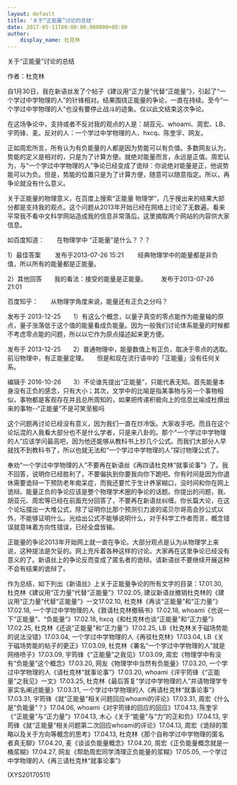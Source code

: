 ```yaml
---
layout: default
title: '关于“正能量”讨论的总结'
date: 2017-05-11T00:00:00.000000+08:00
author:
    display_name: 杜克林
---
```


关于“正能量”讨论的总结

作者：杜克林

自1月30日，我在新语丝发了个帖子《建议用“正力量”代替“正能量”》，引起了“一个学过中学物理的人”的针锋相对。结果围绕正能量的争论，一直在持续。至今“一个学过中学物理的人”也没有要停止战斗的迹象。仅以此文结束这次争论。

在这场争论中，支持或者不反对我的观点的人是：胡亚元、whoami、周宏、LB、宇筠锋、麦。反对的人：一个学过中学物理的人、hxcq、陈奎孚、网友。

正如周宏所言，所有认为有负能量的人都是因为势能可以有负值。多数网友认为，势能的定义是相对的，只是为了计算方便。就绝对能量而言，永远是正值。周宏认为，与“一个学过中学物理的人”争论已经变成了诡辩：你说绝对能量是正，他说势能可以为负。但是，势能的位置只是为了计算方便，随意可以随意指定。所以，再争论就没有什么意义。

关于正能量的物理意义，在百度上搜索“正能量 物理学”，几乎搜出来的结果大部分都是支持我的观点。这个问题从2013年开始已经在网络上讨论了无数遍。看来平常我不看中文科学网站造成我的信息非常落后。这里摘取两个网站的内容供大家信息。

如百度知道：　　在物理学中 “正能量”是什么？？？

1）最佳答案 　　发布于2013-07-26 15:21 　　经典物理学中的能量都是非负值，所以所有的能量都是正能量。

2）其他回答　　我的看法：接受的能量是正能量。 　　发布于2013-07-26 21:01

百度知乎：　　从物理学角度来说，能量还有正负之分吗？

发布于 2013-12-25　　1）有这么个概念，以量子真空的零点能作为能量轴的原点，量子涨落低于这个值的能量看成负能量。因为一般我们讨论体系能量的时候都不考虑零点能的问题，所以以它作为原点描述起来更方便。

发布于 2013-12-25　　2）普通物理中，能量数值上有正负，取决于零点的选取。　　前沿物理中，有正能量定理。　　但是和现在流行语中的「正能量」没有任何关系。

编辑于 2016-10-26　　3）不论谁先提出“正能量”，只能代表无知。首先能量本身没有正负的感念，只有大小；其次，文学中的比喻是指某事物与另一个事物相似，事物都是客观存在并且总所周知的，如果把传递积极向上的信息比喻成杜撰出来的事物--“正能量”不是可笑至极吗

这个问题再讨论已经没有意义，因为我们一直在炒冷饭。大家收手吧。而且在这个论坛混的人我看大部分也不是什么学者，只是来八卦的。那个“一个学过中学物理的人”应该学问最高吧，因为他还能够从教科书上抄几个公式。而我们大部分人早就找不到教科书了，所以也就无法和“一个学过中学物理的人”探讨物理公式了。

奉劝“一个学过中学物理的人”不要再在新语丝《再四请杜克林“就事论事”》了。我不回答，说明你已经胜利了，不要偏执到你要我向你下跪吧。你有时间是因为你退休需要诡辩一下预防老年痴呆症，而我还要忙于生计养家糊口，没时间和你在网上诡辩。能量正负的争论应该是整个物理学术圈的争论的话题。你提出的问题，我、胡亚元、周宏等已经在前面充分回答了，不要再在新语丝纠缠。你长篇大论，在这个论坛摆出一大堆公式，除了证明你比那个预测引力波的诺贝尔哥高会抄公式以外，不能够证明什么。光给出公式不能够说明什么，对于科学工作者而言，概念错误就意味着方向性错误，已经全盘皆输。

正能量的争论2013年开始网上就一直在争论。大部分观点是认为从物理学上来说，这种提法是欠妥的。网上充斥着各种这样的讨论。大家再在这里争论已经没有意义的了。新语丝上的争论反而变成了匿名者的诡辩。请新语丝不要继续开展这种不会有结果的诡辩了。

作为总结，如下列出《新语丝》上关于正能量争论的所有文字的目录：17.01.30, 杜克林《建议用“正力量”代替“正能量”》17.02.05, 建议新语丝撤销杜克林的《建议用“正力量”代替“正能量”》一文17.02.10, 杜克林《再谈“正能量”和“正力量”》17.02.18, 一个学过中学物理的人《敦请杜克林撤稿书》</a>17.02.18, whoami《也说一下“正能量”、“负能量”》</a>17.02.18, hxcq《和杜克林也谈“正能量”和“正力量”》</a>17.02.25, 杜克林《还说“正能量”和“正力量”》17.02.25, LB《杜克林关于磁场势能的说法没错》17.03.04, 一个学过中学物理的人《再驳杜克林》17.03.04, LB《关于磁场势能的帖子的更正》17.03.09, 杜克林《署名“一个学过中学物理的人”就是网络喷子》17.03.09, 宇筠锋《“正能量”之我见》17.03.09, 周宏《物理学中有没有“负能量”这个概念》17.03.20, 网友《物理学中当然有负能量》17.03.20, 一个学过中学物理的人《请杜克林“就事论事”》17.03.20, whoami《评宇筠锋《“正能量”之我见》一文》17.03.25, 杜克林《最后答复“学过中学物理的人”并请物理学专家实名阐述能量》17.03.31, 一个学过中学物理的人《再请杜克林“就事论事”》17.03.31, 宇筠锋《就“正能量”相关问题回应whoami的评论》17.03.31, 周宏《什么是“负能量”？》17.04.06, whoami《对宇筠锋的回应的回应》17.04.13, 陈奎孚《“正能量”与“正力量”》17.04.13, 木心《关于“能量”与“力”的正和负》17.04.13, 宇筠锋《就“正能量”相关问题第二次回应whoami的评论》17.04.13, 周宏《诡辩的策略以及关于方向等概念的思考》17.04.13, 杜克林《那个自称学过中学物理的匿名者真无聊》17.04.20, 麦《谈谈负能量概念》17.04.20, 周宏《正负能量概念就是一桶浆糊》17.04.27, 网友《帮助周宏同学清理正负能量的浆糊》17.05.05, 一个学过中学物理的人《再三请杜克林“就事论事”》

(XYS20170511)


